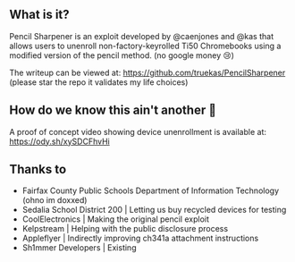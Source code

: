 ## What is it?
Pencil Sharpener is an exploit developed by @caenjones and @kas that allows users to unenroll non-factory-keyrolled Ti50 Chromebooks using a modified version of the pencil method. (no google money 😢)

The writeup can be viewed at: https://github.com/truekas/PencilSharpener (please star the repo it validates my life choices)

## How do we know this ain't another 🐳
A proof of concept video showing device unenrollment is available at: https://ody.sh/xySDCFhvHi

## Thanks to
- Fairfax County Public Schools Department of Information Technology (ohno im doxxed)
- Sedalia School District 200 | Letting us buy recycled devices for testing
- CoolElectronics | Making the original pencil exploit
- Kelpstream | Helping with the public disclosure process 
- Appleflyer | Indirectly improving ch341a attachment instructions 
- Sh1mmer Developers | Existing 
